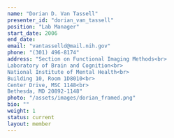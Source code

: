 ```yaml
---
name: "Dorian D. Van Tassell" 
presenter_id: "dorian_van_tassell"
position: "Lab Manager"
start_date: 2006
end_date: 
email: "vantasselld@mail.nih.gov"
phone: "(301) 496-8174"
address: "Section on Functional Imaging Methods<br>
Laboratory of Brain and Cognition<br>
National Institute of Mental Health<br>
Building 10, Room 1D8010<br>
Center Drive, MSC 1148<br>
Bethesda, MD 20892-1148"
photo: "/assets/images/dorian_framed.png"
bio: ""
weight: 1
status: current
layout: member
---
```

